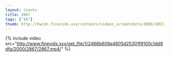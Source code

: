 ```yaml
--- 
layout: sieutv
title: 2867
tags: ["1k"]
thumb: http://hwcdn.finevids.xxx/contents/videos_screenshots/2000/2867/preview.mp4.jpg
---
```

{% include video src="http://www.finevids.xxx/get_file/1/2468b609a4605d25301f9100c1dd8dfa/2000/2867/2867.mp4/" %} 

